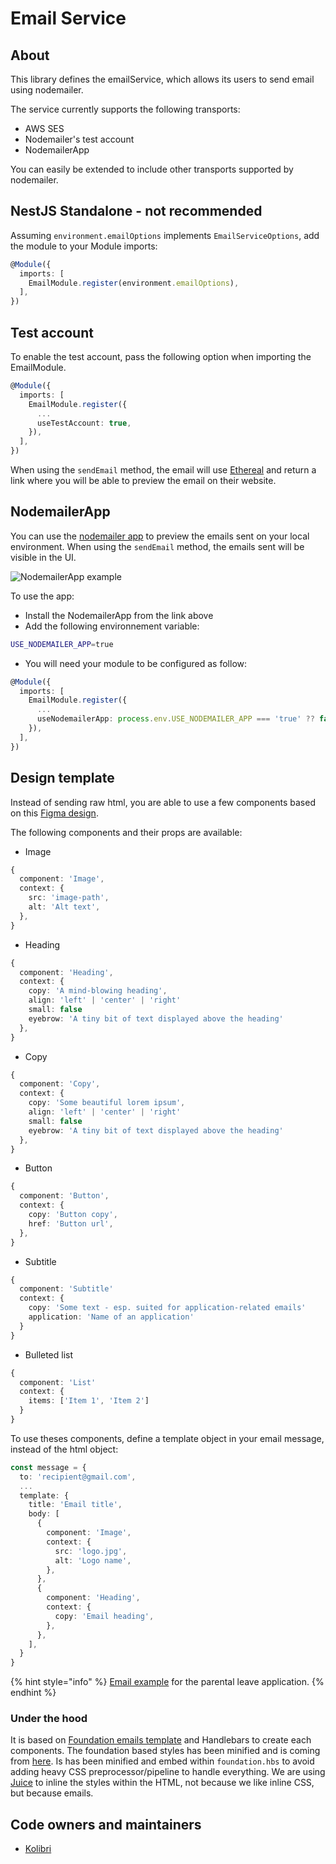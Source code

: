 # Email Service

## About

This library defines the emailService, which allows its users to send email using nodemailer.

The service currently supports the following transports:

- AWS SES
- Nodemailer's test account
- NodemailerApp

You can easily be extended to include other transports supported by nodemailer.

## NestJS Standalone - not recommended

Assuming `environment.emailOptions` implements `EmailServiceOptions`, add the module to your Module imports:

```typescript
@Module({
  imports: [
    EmailModule.register(environment.emailOptions),
  ],
})
```

## Test account

To enable the test account, pass the following option when importing the EmailModule.

```typescript
@Module({
  imports: [
    EmailModule.register({
      ...
      useTestAccount: true,
    }),
  ],
})
```

When using the `sendEmail` method, the email will use [Ethereal](https://ethereal.email/) and return a link where you will be able to preview the email on their website.

## NodemailerApp

You can use the [nodemailer app](https://nodemailer.com/app/) to preview the emails sent on your local environment. When using the `sendEmail` method, the emails sent will be visible in the UI.

![NodemailerApp example](https://user-images.githubusercontent.com/937328/123276714-f310b800-d4f4-11eb-88ad-1299ae7f75f5.png)

To use the app:

- Install the NodemailerApp from the link above
- Add the following environnement variable:

```bash
USE_NODEMAILER_APP=true
```

- You will need your module to be configured as follow:

```typescript
@Module({
  imports: [
    EmailModule.register({
      ...
      useNodemailerApp: process.env.USE_NODEMAILER_APP === 'true' ?? false,
    }),
  ],
})
```

## Design template

Instead of sending raw html, you are able to use a few components based on this [Figma design](https://www.figma.com/file/ine6cGn7cnrJJK43fzUZTF/Templates-%2F-h%C3%B6nnunarkerfi-fyrir-ums%C3%B3knir?node-id=1258%3A24214).

The following components and their props are available:

- Image

```typescript
{
  component: 'Image',
  context: {
    src: 'image-path',
    alt: 'Alt text',
  },
}
```

- Heading

```typescript
{
  component: 'Heading',
  context: {
    copy: 'A mind-blowing heading',
    align: 'left' | 'center' | 'right'
    small: false
    eyebrow: 'A tiny bit of text displayed above the heading'
  },
}
```

- Copy

```typescript
{
  component: 'Copy',
  context: {
    copy: 'Some beautiful lorem ipsum',
    align: 'left' | 'center' | 'right'
    small: false
    eyebrow: 'A tiny bit of text displayed above the heading'
  },
}
```

- Button

```typescript
{
  component: 'Button',
  context: {
    copy: 'Button copy',
    href: 'Button url',
  },
}
```

- Subtitle

```typescript
{
  component: 'Subtitle'
  context: {
    copy: 'Some text - esp. suited for application-related emails'
    application: 'Name of an application'
  }
}
```

- Bulleted list

```typescript
{
  component: 'List'
  context: {
    items: ['Item 1', 'Item 2']
  }
}
```

To use theses components, define a template object in your email message, instead of the html object:

```typescript
const message = {
  to: 'recipient@gmail.com',
  ...
  template: {
    title: 'Email title',
    body: [
      {
        component: 'Image',
        context: {
          src: 'logo.jpg',
          alt: 'Logo name',
        },
      },
      {
        component: 'Heading',
        context: {
          copy: 'Email heading',
        },
      },
    ],
  }
}
```

{% hint style="info" %}
[Email example](https://github.com/island-is/island.is/blob/main/libs/application/template-api-modules/src/lib/modules/templates/parental-leave/emailGenerators/assignEmployerEmail.ts) for the parental leave application.
{% endhint %}

### Under the hood

It is based on [Foundation emails template](https://github.com/foundation/foundation-emails) and Handlebars to create each components. The foundation based styles has been minified and is coming from [here](https://github.com/jeremybarbet/foundation-emails/tree/master). Is has been minified and embed within `foundation.hbs` to avoid adding heavy CSS preprocessor/pipeline to handle everything. We are using [Juice](https://github.com/Automattic/juice) to inline the styles within the HTML, not because we like inline CSS, but because emails.

## Code owners and maintainers

- [Kolibri](https://github.com/orgs/island-is/teams/kolibri/members)
